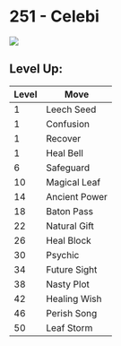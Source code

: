 # 251 - Celebi
![][251]

## Level Up:

Level | Move
---   | ---
  1   | Leech Seed
  1   | Confusion
  1   | Recover
  1   | Heal Bell
  6   | Safeguard
 10   | Magical Leaf
 14   | Ancient Power
 18   | Baton Pass
 22   | Natural Gift
 26   | Heal Block
 30   | Psychic
 34   | Future Sight
 38   | Nasty Plot
 42   | Healing Wish
 46   | Perish Song
 50   | Leaf Storm



[251]: /img/pokemon/251.png
